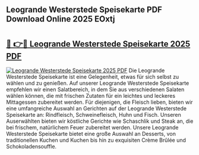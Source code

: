 ## Leogrande Westerstede Speisekarte PDF Download Online 2025 EOxtj

# <h2><a href="http://gc9g1wm.nevu.top/?p=Leogrande+Westerstede+Speisekarte">🔗 👉🔴 Leogrande Westerstede Speisekarte 2025 PDF</a></h2>

[![Leogrande Westerstede Speisekarte 2025 PDF](https://i.imgur.com/dBaPXMq.png)](http://gc9g1wm.nevu.top/?p=Leogrande+Westerstede+Speisekarte)
Die Leogrande Westerstede Speisekarte ist eine Gelegenheit, etwas für sich selbst zu wählen und zu genießen. Auf unserer Leogrande Westerstede Speisekarte empfehlen wir einen Salatbereich, in dem Sie aus verschiedenen Salaten wählen können, die mit frischen Zutaten für ein leichtes und leckeres Mittagessen zubereitet werden. Für diejenigen, die Fleisch lieben, bieten wir eine umfangreiche Auswahl an Gerichten auf der Leogrande Westerstede Speisekarte an: Rindfleisch, Schweinefleisch, Huhn und Fisch. Unseren Auserwählten bieten wir köstliche Gerichte wie Schaschlik und Steak an, die bei frischem, natürlichem Feuer zubereitet werden. Unsere Leogrande Westerstede Speisekarte bietet eine große Auswahl an Desserts, von traditionellen Kuchen und Kuchen bis hin zu exquisiten Crème Brûlée und Schokoladensouffle.
